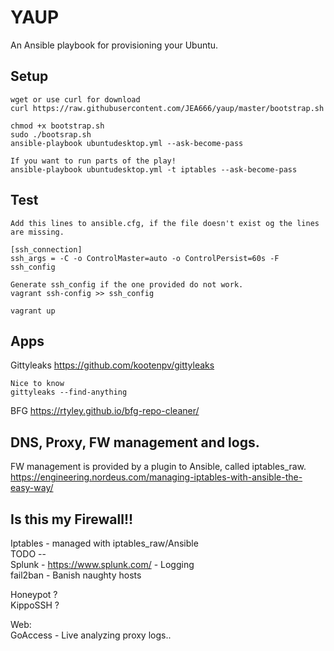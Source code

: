 # YAUP
An Ansible playbook for provisioning your Ubuntu.    

## Setup

    wget or use curl for download    
    curl https://raw.githubusercontent.com/JEA666/yaup/master/bootstrap.sh

    chmod +x bootstrap.sh    
    sudo ./bootsrap.sh    
    ansible-playbook ubuntudesktop.yml --ask-become-pass  

    If you want to run parts of the play!  
    ansible-playbook ubuntudesktop.yml -t iptables --ask-become-pass  

## Test  

    Add this lines to ansible.cfg, if the file doesn't exist og the lines are missing. 

    [ssh_connection]
    ssh_args = -C -o ControlMaster=auto -o ControlPersist=60s -F ssh_config

    Generate ssh_config if the one provided do not work.
    vagrant ssh-config >> ssh_config

    vagrant up

## Apps
Gittyleaks https://github.com/kootenpv/gittyleaks

    Nice to know
    gittyleaks --find-anything

BFG https://rtyley.github.io/bfg-repo-cleaner/    


## DNS, Proxy, FW management and logs.  

FW management is provided by a plugin to Ansible, called iptables_raw.  
https://engineering.nordeus.com/managing-iptables-with-ansible-the-easy-way/   

## Is this my Firewall!!
Iptables - managed with iptables_raw/Ansible  
TODO  --  
Splunk - https://www.splunk.com/ - Logging  
fail2ban - Banish naughty hosts  

Honeypot ?  
KippoSSH ?  

Web:    
GoAccess - Live analyzing proxy logs..